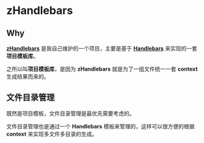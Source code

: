 # zHandlebars

Why
---
**[zHandlebars](https://github.com/zhs007/zhandlebars)** 是我自己维护的一个项目，主要是基于 **[Handlebars](http://handlebarsjs.com/)** 来实现的一套**项目模板库**。

之所以叫**项目模板库**，是因为 **zHandlebars** 就是为了一组文件统一一套 **context** 生成结果而来的。

文件目录管理
---
既然是项目模板，文件目录管理是最优先需要考虑的。

文件目录管理也是通过一个 **Handlebars** 模板来管理的，这样可以很方便的根据 **context** 来实现多文件多目录的生成。

